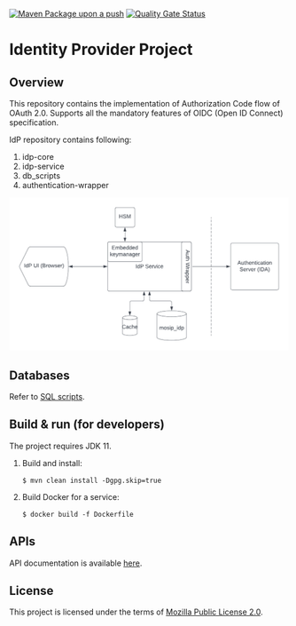 [![Maven Package upon a push](https://github.com/mosip/idp/actions/workflows/push_trigger.yml/badge.svg?branch=develop)](https://github.com/mosip/idp/actions/workflows/push_trigger.yml)
[![Quality Gate Status](https://sonarcloud.io/api/project_badges/measure?project=mosip_idp&id=mosip_idp&metric=alert_status)](https://sonarcloud.io/dashboard?id=mosip_idp)


# Identity Provider Project

## Overview

This repository contains the implementation of Authorization Code flow of OAuth 2.0. Supports all the mandatory features of OIDC (Open ID Connect) specification.

IdP repository contains following:

1. idp-core
2. idp-service
3. db_scripts
4. authentication-wrapper

![Idp service interaction with its components](/docs/IdP-service-basic-flow.png)

## Databases
Refer to [SQL scripts](db_scripts).

## Build & run (for developers)
The project requires JDK 11. 
1. Build and install:
    ```
    $ mvn clean install -Dgpg.skip=true
    ```
1. Build Docker for a service:
    ```
    $ docker build -f Dockerfile
    ```

## APIs
API documentation is available [here](https://mosip.stoplight.io/docs/identity-provider/branches/main/6f1syzijynu40-identity-provider).

## License
This project is licensed under the terms of [Mozilla Public License 2.0](LICENSE).

